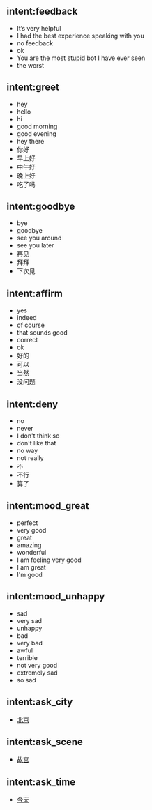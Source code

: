 ## intent:feedback
- It’s very helpful
- I had the best experience speaking with you
- no feedback
- ok
- You are the most stupid bot I have ever seen
- the worst

## intent:greet
- hey
- hello
- hi
- good morning
- good evening
- hey there
- 你好
- 早上好
- 中午好
- 晚上好
- 吃了吗

## intent:goodbye
- bye
- goodbye
- see you around
- see you later
- 再见
- 拜拜
- 下次见

## intent:affirm
- yes
- indeed
- of course
- that sounds good
- correct
- ok
- 好的
- 可以
- 当然
- 没问题

## intent:deny
- no
- never
- I don't think so
- don't like that
- no way
- not really
- 不
- 不行
- 算了

## intent:mood_great
- perfect
- very good
- great
- amazing
- wonderful
- I am feeling very good
- I am great
- I'm good

## intent:mood_unhappy
- sad
- very sad
- unhappy
- bad
- very bad
- awful
- terrible
- not very good
- extremely sad
- so sad

## intent:ask_city
- [北京](city)

## intent:ask_scene
- [故宫](scene)

## intent:ask_time
- [今天](time)